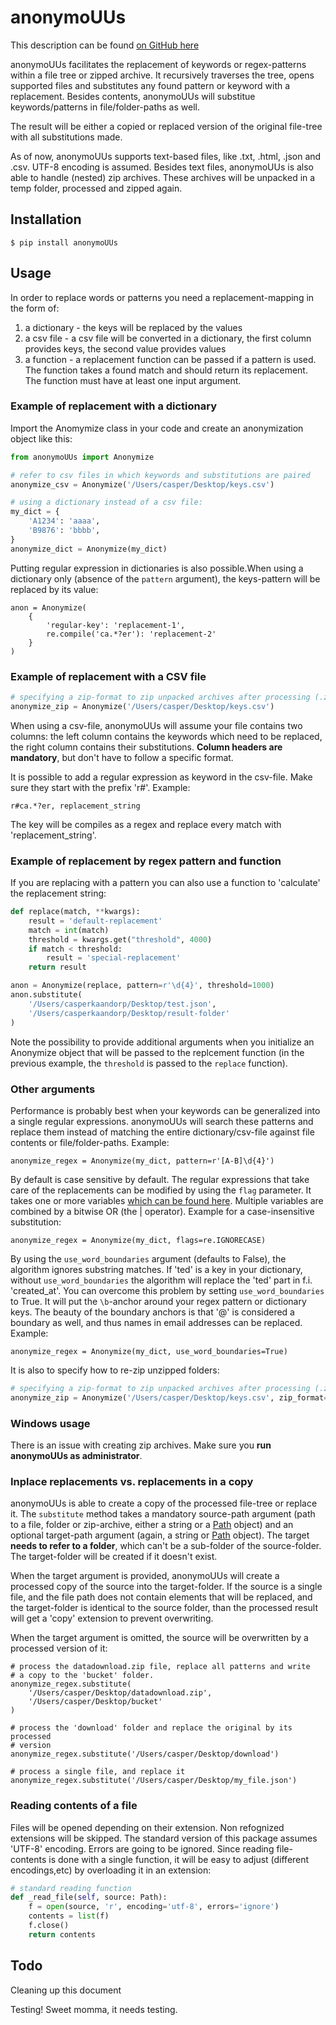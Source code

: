 # anonymoUUs

This description can be found [on GitHub here](https://github.com/UtrechtUniversity/anonymouus)

anonymoUUs facilitates the replacement of keywords or regex-patterns within a file tree or zipped archive. It recursively traverses the tree, opens supported files and substitutes any found pattern or keyword with a replacement. Besides contents, anonymoUUs will substitue keywords/patterns in file/folder-paths as well.

The result will be either a copied or replaced version of the original file-tree with all substitutions made.

As of now, anonymoUUs supports text-based files, like .txt, .html, .json and .csv. UTF-8 encoding is assumed. Besides text files, anonymoUUs is also able to handle (nested) zip archives. These archives will be unpacked in a temp folder, processed and zipped again.

## Installation

`$ pip install anonymoUUs`

## Usage

In order to replace words or patterns you need a replacement-mapping in the form of:
1. a dictionary - the keys will be replaced by the values
2. a csv file - a csv file will be converted in a dictionary, the first column provides keys, the second value provides values 
3. a function - a replacement function can be passed if a pattern is used. The function takes a found match and should return its replacement. The function must have at least one input argument.

### Example of replacement with a dictionary

Import the Anomymize class in your code and create an anonymization object like this:

```python
from anonymoUUs import Anonymize

# refer to csv files in which keywords and substitutions are paired
anonymize_csv = Anonymize('/Users/casper/Desktop/keys.csv')

# using a dictionary instead of a csv file:
my_dict = {
    'A1234': 'aaaa',
    'B9876': 'bbbb',
}
anonymize_dict = Anonymize(my_dict)
```

Putting regular expression in dictionaries is also possible.When using a dictionary only (absence of the `pattern` argument), the keys-pattern will be replaced by its value:

```
anon = Anonymize(
    {
        'regular-key': 'replacement-1',
        re.compile('ca.*?er'): 'replacement-2'
    }
)
```

### Example of replacement with a CSV file

```python
# specifying a zip-format to zip unpacked archives after processing (.zip is default)
anonymize_zip = Anonymize('/Users/casper/Desktop/keys.csv')
```

When using a csv-file, anonymoUUs will assume your file contains two columns: the left column contains the keywords which need to be replaced, the right column contains their substitutions. **Column headers are mandatory**, but don't have to follow a specific format.

It is possible to add a regular expression as keyword in the csv-file. Make sure they start with the prefix 'r#'. Example:

```
r#ca.*?er, replacement_string
```

The key will be compiles as a regex and replace every match with 'replacement_string'.


### Example of replacement by regex pattern and function

If you are replacing with a pattern you can also use a function to 'calculate' the replacement string:

```python
def replace(match, **kwargs):
    result = 'default-replacement'
    match = int(match)
    threshold = kwargs.get("threshold", 4000)
    if match < threshold:
        result = 'special-replacement'
    return result

anon = Anonymize(replace, pattern=r'\d{4}', threshold=1000)
anon.substitute(
    '/Users/casperkaandorp/Desktop/test.json', 
    '/Users/casperkaandorp/Desktop/result-folder'
)
```
Note the possibility to provide additional arguments when you initialize an Anonymize object that will be passed to the replcement function (in the previous example, the `threshold` is passed to the `replace` function).

### Other arguments

Performance is probably best when your keywords can be generalized into a single regular expressions. anonymoUUs will search these patterns and replace them instead of matching the entire dictionary/csv-file against file contents or file/folder-paths. Example:

```
anonymize_regex = Anonymize(my_dict, pattern=r'[A-B]\d{4}')
```

By default is case sensitive by default. The regular expressions that take care of the replacements can be modified by using the `flag` parameter. It takes one or more variables [which can be found here](https://docs.python.org/3/library/re.html). Multiple variables are combined by a bitwise OR (the | operator). Example for a case-insensitive substitution:

```
anonymize_regex = Anonymize(my_dict, flags=re.IGNORECASE)
```

By using the `use_word_boundaries` argument (defaults to False), the algorithm ignores substring matches. If 'ted' is a key in your dictionary, without `use_word_boundaries` the algorithm will replace the 'ted' part in f.i. 'created_at'. You can overcome this problem by setting `use_word_boundaries` to True. It will put the `\b`-anchor around your regex pattern or dictionary keys. The beauty of the boundary anchors is that '@' is considered a boundary as well, and thus names in email addresses can be replaced. Example:

```
anonymize_regex = Anonymize(my_dict, use_word_boundaries=True)
```

It is also to specify how to re-zip unzipped folders:

```python
# specifying a zip-format to zip unpacked archives after processing (.zip is default)
anonymize_zip = Anonymize('/Users/casper/Desktop/keys.csv', zip_format='gztar')
```

### Windows usage

There is an issue with creating zip archives. Make sure you **run anonymoUUs as administrator**.

### Inplace replacements vs. replacements in a copy

anonymoUUs is able to create a copy of the processed file-tree or replace it. The `substitute` method takes a mandatory source-path argument (path to a file, folder or zip-archive, either a string or a [Path](https://docs.python.org/3/library/pathlib.html#basic-use) object) and an optional target-path argument (again, a string or [Path](https://docs.python.org/3/library/pathlib.html#basic-use) object). The target **needs to refer to a folder**, which can't be a sub-folder of the source-folder. The target-folder will be created if it doesn't exist.

When the target argument is provided, anonymoUUs will create a processed copy of the source into the target-folder. If the source is a single file, and the file path does not contain elements that will be replaced, and the target-folder is identical to the source folder, than the processed result will get a 'copy' extension to prevent overwriting.

When the target argument is omitted, the source will be overwritten by a processed version of it:

```
# process the datadownload.zip file, replace all patterns and write
# a copy to the 'bucket' folder.
anonymize_regex.substitute(
    '/Users/casper/Desktop/datadownload.zip', 
    '/Users/casper/Desktop/bucket'
)

# process the 'download' folder and replace the original by its processed 
# version
anonymize_regex.substitute('/Users/casper/Desktop/download')

# process a single file, and replace it
anonymize_regex.substitute('/Users/casper/Desktop/my_file.json')
```

### Reading contents of a file

Files will be opened depending on their extension. Non refognized extensions will be skipped. The standard version of this package assumes 'UTF-8' encoding. Errors are going to be ignored. Since reading file-contents is done with a single function, it will be easy to adjust (different encodings,etc) by overloading it in an extension:

```python
# standard reading function
def _read_file(self, source: Path):
    f = open(source, 'r', encoding='utf-8', errors='ignore')
    contents = list(f)
    f.close()
    return contents
```

## Todo

Cleaning up this document

Testing! Sweet momma, it needs testing.